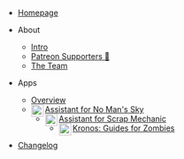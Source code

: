 - [Homepage](/)

- About

  - [Intro](about/intro.md)
  - [Patreon Supporters 🧡](about/patrons.md)
  - [The Team](about/team.md)

- Apps

  - [Overview](apps/overview.md)
  - [<img align="left" alt="nmsassistant.com" width="22px" src="https://cdn.assistantapps.com/icon/assistantNMS.png" />Assistant for No Man's Sky](apps/nms-main.md)
  - [<img align="left" alt="scrapassistant.com" width="22px" src="https://cdn.assistantapps.com/icon/assistantSMS.png" />Assistant for Scrap Mechanic](apps/sms-main.md)
  - [<img align="left" alt="Kronos" width="22px" src="https://cdn.assistantapps.com/icon/kronos.jpg" />Kronos: Guides for Zombies](apps/kgz-main.md)

<!-- - Components
  - WebComponents
    - [Patreon list](components/web-patreon.md)
  - Flutter -->

- [Changelog](changelog.md)


